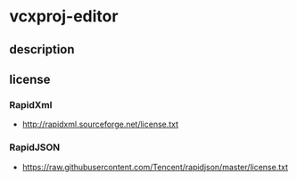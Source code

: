 # vcxproj-editor

## description

## license

### RapidXml
- http://rapidxml.sourceforge.net/license.txt

### RapidJSON
- https://raw.githubusercontent.com/Tencent/rapidjson/master/license.txt
